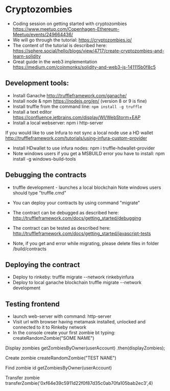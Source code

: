 # Cryptozombies
- Coding session on getting started with cryptozombies
https://www.meetup.com/Copenhagen-Ethereum-Meetup/events/249664436/
- We will go through the tutorial:
https://cryptozombies.io/
- The content of the tutorial is described here:
https://sphere.social/hello/blogs/view/4717/create-cryptozombies-and-learn-solidity
- Great guide in the web3 implementation
https://medium.com/coinmonks/solidity-and-web3-js-141115b0f8c5

## Development tools:

- Install Ganache http://truffleframework.com/ganache/
- Install node & npm https://nodejs.org/en/ (version 8 or 9 is fine)
- Install truffle from the command line: `npm install -g truffle`
- Install a text editor https://confluence.jetbrains.com/display/WI/WebStorm+EAP
- Install a local webserver: npm i http-server

If you would like to use Infura to not sync a local node use a HD wallet
http://truffleframework.com/tutorials/using-infura-custom-provider
- Install HDwallet to use infura nodes: npm i truffle-hdwallet-provider
- Note windows users if you get a MSBUILD error you have to install: npm install -g windows-build-tools

## Debugging the contracts
- truffle development - launches a local blockchain
Note windows users should type "truffle.cmd"

- You can deploy your contracts by using command "migrate"
- The contract can be debugged as described here:
http://truffleframework.com/docs/getting_started/debugging
- The contract can be tested as described here:
http://truffleframework.com/docs/getting_started/javascript-tests
- Note, if you get and error while migrating, please delete files in folder /build/contracts

## Deploying the contract
- Deploy to rinkeby:
truffle migrate --network rinkebyinfura
- Deploy to local ganache blockchain
truffle migrate --network development

## Testing frontend
- launch web-server with command: http-server
- Visit url with browser having metamask installed, unlocked and connected to it to Rinkeby network
- In the console create your first zombie bt typing: createRandomZombie("SOME NAME")

Display zombies
getZombiesByOwner(userAccount)
            .then(displayZombies);
            
Create zombie
createRandomZombie("TEST NANE")

Find zombie id
getZombiesByOwner(userAccount)

Transfer zombie
transferZombie('0xf64e39c5911d22f0f87d35c0ab70fa105bab2ec3',4)